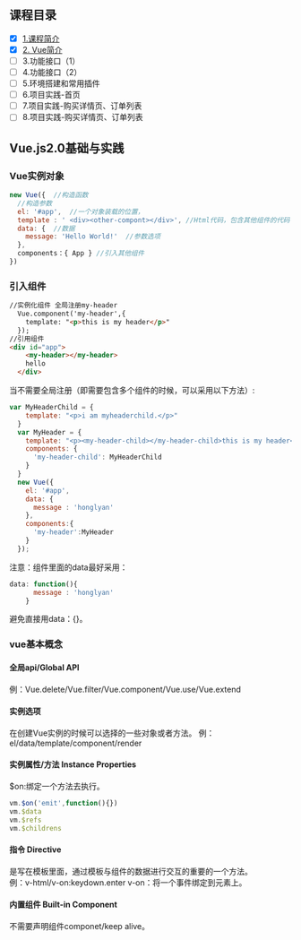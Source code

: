 ## 课程目录 
- [x] [1.课程简介](https://github.com/honglyan/demo/blob/master/Vue.js/Vue.js2.0-1.md)
- [x] [2. Vue简介]()
- [ ] 3.功能接口（1）
- [ ] 4.功能接口（2）
- [ ] 5.环境搭建和常用插件
- [ ] 6.项目实践-首页
- [ ] 7.项目实践-购买详情页、订单列表
- [ ] 8.项目实践-购买详情页、订单列表  

## Vue.js2.0基础与实践  
### Vue实例对象  
```js
new Vue({  //构造函数
  //构造参数
  el: '#app',  //一个对象装载的位置，
  template : ' <div><other-compont></div>', //Html代码，包含其他组件的代码
  data: {  //数据
    message: 'Hello World!'  //参数选项
  },
  components：{ App } //引入其他组件
})
```
### 引入组件  
```html
//实例化组件 全局注册my-header
  Vue.component('my-header',{
    template: "<p>this is my header</p>"
  });
//引用组件  
<div id="app">
    <my-header></my-header>
    hello
  </div>
```
当不需要全局注册（即需要包含多个组件的时候，可以采用以下方法）:

```js
var MyHeaderChild = {
    template: "<p>i am myheaderchild.</p>"
  }
  var MyHeader = {
    template: "<p><my-header-child></my-header-child>this is my header</p>",
    components: {
      'my-header-child': MyHeaderChild
    }
  }
  new Vue({
    el: '#app',
    data: {
      message : 'honglyan'
    },
    components:{
      'my-header':MyHeader
    }
  });
```
注意：组件里面的data最好采用：

```js
data: function(){
      message : 'honglyan'
    }
```
避免直接用data：{}。

### vue基本概念  
#### 全局api/Global API  
例：Vue.delete/Vue.filter/Vue.component/Vue.use/Vue.extend
#### 实例选项  
在创建Vue实例的时候可以选择的一些对象或者方法。
例：el/data/template/component/render
#### 实例属性/方法  Instance Properties
$on:绑定一个方法去执行。
```js
vm.$on('emit',function(){})
vm.$data
vm.$refs
vm.$childrens
```
#### 指令 Directive
是写在模板里面，通过模板与组件的数据进行交互的重要的一个方法。  
例：v-html/v-on:keydown.enter
v-on：将一个事件绑定到元素上。

#### 内置组件 Built-in Component 
不需要声明组件componet/keep alive。
```
